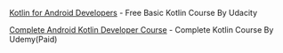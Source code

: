 [Kotlin for Android Developers](https://in.udacity.com/course/kotlin-for-android-developers--ud888) - Free Basic Kotlin Course By Udacity

[Complete Android Kotlin Developer Course](https://www.udemy.com/the-complete-kotlin-developer-course/) - Complete Kotlin Course By Udemy(Paid)  
